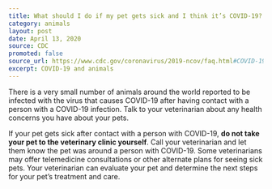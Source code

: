 ```yaml
---
title: What should I do if my pet gets sick and I think it’s COVID-19?
category: animals
layout: post
date: April 13, 2020
source: CDC
promoted: false
source_url: https://www.cdc.gov/coronavirus/2019-ncov/faq.html#COVID-19-and-Animals
excerpt: COVID-19 and animals
---
```


There is a very small number of animals around the world reported to be infected with the virus that causes COVID-19 after having contact with a person with a COVID-19 infection. Talk to your veterinarian about any health concerns you have about your pets.

If your pet gets sick after contact with a person with COVID-19, **do not take your pet to the veterinary clinic yourself**. Call your veterinarian and let them know the pet was around a person with COVID-19. Some veterinarians may offer telemedicine consultations or other alternate plans for seeing sick pets. Your veterinarian can evaluate your pet and determine the next steps for your pet’s treatment and care.